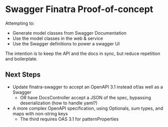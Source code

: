 # Swagger Finatra Proof-of-concept
Attempting to:
* Generate model classes from Swagger Documentation
* Use the model classes in the web & service
* Use the Swagger definitions to power a swagger UI

The intention is to keep the API and the docs in sync, but reduce repetition and boilerplate.

## Next Steps
* Update finatra-swagger to accept an OpenAPI 3.1 instead of/as well as a Swagger
  * OR have DocsController accept a JSON of the spec, bypassing deserialization (how to handle yaml?)
* A more complex OpenAPI specification, using Optionals, sum types, and maps with non-string keys
  * The third requires OAS 3.1 for patternProperties
